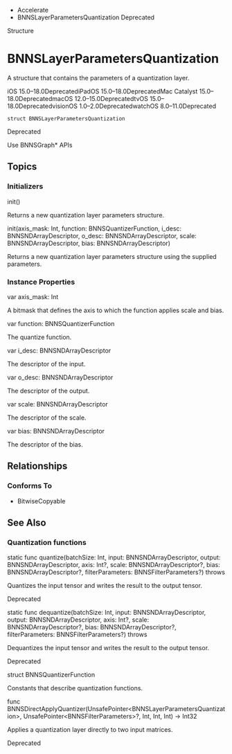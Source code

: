 

- Accelerate
-  BNNSLayerParametersQuantization Deprecated

Structure

# BNNSLayerParametersQuantization

A structure that contains the parameters of a quantization layer.

iOS 15.0–18.0DeprecatediPadOS 15.0–18.0DeprecatedMac Catalyst 15.0–18.0DeprecatedmacOS 12.0–15.0DeprecatedtvOS 15.0–18.0DeprecatedvisionOS 1.0–2.0DeprecatedwatchOS 8.0–11.0Deprecated

``` source
struct BNNSLayerParametersQuantization
```

Deprecated

Use BNNSGraph\* APIs

## Topics

### Initializers

init()

Returns a new quantization layer parameters structure.

init(axis_mask: Int, function: BNNSQuantizerFunction, i_desc: BNNSNDArrayDescriptor, o_desc: BNNSNDArrayDescriptor, scale: BNNSNDArrayDescriptor, bias: BNNSNDArrayDescriptor)

Returns a new quantization layer parameters structure using the supplied parameters.

### Instance Properties

var axis_mask: Int

A bitmask that defines the axis to which the function applies scale and bias.

var function: BNNSQuantizerFunction

The quantize function.

var i_desc: BNNSNDArrayDescriptor

The descriptor of the input.

var o_desc: BNNSNDArrayDescriptor

The descriptor of the output.

var scale: BNNSNDArrayDescriptor

The descriptor of the scale.

var bias: BNNSNDArrayDescriptor

The descriptor of the bias.

## Relationships

### Conforms To

- BitwiseCopyable

## See Also

### Quantization functions

static func quantize(batchSize: Int, input: BNNSNDArrayDescriptor, output: BNNSNDArrayDescriptor, axis: Int?, scale: BNNSNDArrayDescriptor?, bias: BNNSNDArrayDescriptor?, filterParameters: BNNSFilterParameters?) throws

Quantizes the input tensor and writes the result to the output tensor.

Deprecated

static func dequantize(batchSize: Int, input: BNNSNDArrayDescriptor, output: BNNSNDArrayDescriptor, axis: Int?, scale: BNNSNDArrayDescriptor?, bias: BNNSNDArrayDescriptor?, filterParameters: BNNSFilterParameters?) throws

Dequantizes the input tensor and writes the result to the output tensor.

Deprecated

struct BNNSQuantizerFunction

Constants that describe quantization functions.

func BNNSDirectApplyQuantizer(UnsafePointer&lt;BNNSLayerParametersQuantization>, UnsafePointer&lt;BNNSFilterParameters>?, Int, Int, Int) -> Int32

Applies a quantization layer directly to two input matrices.

Deprecated

